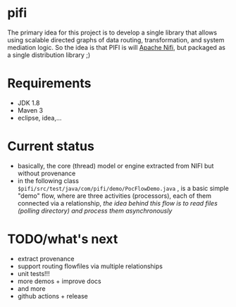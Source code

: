# pifi
The primary idea for this project is to develop a single library that allows using scalable directed graphs of data routing, transformation, and system mediation logic. So the idea is that PIFI is will [Apache Nifi](https://nifi.apache.org/), but packaged as a single distribution library ;) 

# Requirements
- JDK 1.8
- Maven 3
- eclipse, idea,...

# Current status
- basically, the core (thread) model or engine extracted from NIFI but without provenance
- in the following class ```$pifi/src/test/java/com/pifi/demo/PocFlowDemo.java``` , is a basic simple "demo" flow, where are three activities (processors), each of them connected via a relationship, *the idea behind this flow is to read files (polling directory) and process them asynchronously*

# TODO/what's next
- extract provenance
- support routing flowfiles via multiple relationships
- unit tests!!!
- more demos + improve docs
- and more
- github actions + release
